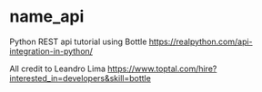 # name_api
Python REST api tutorial using Bottle
https://realpython.com/api-integration-in-python/

All credit to Leandro Lima
https://www.toptal.com/hire?interested_in=developers&skill=bottle